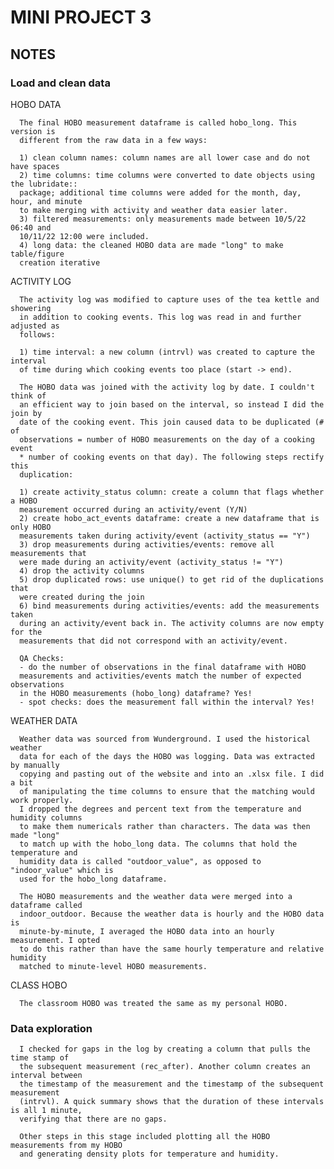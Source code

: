 # MINI PROJECT 3



## NOTES

### Load and clean data

  HOBO DATA 
  
      The final HOBO measurement dataframe is called hobo_long. This version is 
      different from the raw data in a few ways: 
      
      1) clean column names: column names are all lower case and do not have spaces
      2) time columns: time columns were converted to date objects using the lubridate:: 
      package; additional time columns were added for the month, day, hour, and minute 
      to make merging with activity and weather data easier later. 
      3) filtered measurements: only measurements made between 10/5/22 06:40 and 
      10/11/22 12:00 were included. 
      4) long data: the cleaned HOBO data are made "long" to make table/figure 
      creation iterative
    

  ACTIVITY LOG

      The activity log was modified to capture uses of the tea kettle and showering 
      in addition to cooking events. This log was read in and further adjusted as 
      follows: 
      
      1) time interval: a new column (intrvl) was created to capture the interval 
      of time during which cooking events too place (start -> end). 
      
      The HOBO data was joined with the activity log by date. I couldn't think of 
      an efficient way to join based on the interval, so instead I did the join by 
      date of the cooking event. This join caused data to be duplicated (# of 
      observations = number of HOBO measurements on the day of a cooking event 
      * number of cooking events on that day). The following steps rectify this 
      duplication: 
      
      1) create activity_status column: create a column that flags whether a HOBO
      measurement occurred during an activity/event (Y/N)
      2) create hobo_act_events dataframe: create a new dataframe that is only HOBO
      measurements taken during activity/event (activity_status == "Y")
      3) drop measurements during activities/events: remove all measurements that 
      were made during an activity/event (activity_status != "Y")
      4) drop the activity columns 
      5) drop duplicated rows: use unique() to get rid of the duplications that 
      were created during the join
      6) bind measurements during activities/events: add the measurements taken 
      during an activity/event back in. The activity columns are now empty for the 
      measurements that did not correspond with an activity/event. 
      
      QA Checks: 
      - do the number of observations in the final dataframe with HOBO 
      measurements and activities/events match the number of expected observations 
      in the HOBO measurements (hobo_long) dataframe? Yes! 
      - spot checks: does the measurement fall within the interval? Yes!

  WEATHER DATA 

      Weather data was sourced from Wunderground. I used the historical weather 
      data for each of the days the HOBO was logging. Data was extracted by manually
      copying and pasting out of the website and into an .xlsx file. I did a bit 
      of manipulating the time columns to ensure that the matching would work properly. 
      I dropped the degrees and percent text from the temperature and humidity columns
      to make them numericals rather than characters. The data was then made "long"
      to match up with the hobo_long data. The columns that hold the temperature and 
      humidity data is called "outdoor_value", as opposed to "indoor_value" which is 
      used for the hobo_long dataframe.
      
      The HOBO measurements and the weather data were merged into a dataframe called
      indoor_outdoor. Because the weather data is hourly and the HOBO data is 
      minute-by-minute, I averaged the HOBO data into an hourly measurement. I opted 
      to do this rather than have the same hourly temperature and relative humidity 
      matched to minute-level HOBO measurements. 
      
      
      

  CLASS HOBO

      The classroom HOBO was treated the same as my personal HOBO. 


### Data exploration

      I checked for gaps in the log by creating a column that pulls the time stamp of
      the subsequent measurement (rec_after). Another column creates an interval between
      the timestamp of the measurement and the timestamp of the subsequent measurement 
      (intrvl). A quick summary shows that the duration of these intervals is all 1 minute,
      verifying that there are no gaps. 
      
      Other steps in this stage included plotting all the HOBO measurements from my HOBO
      and generating density plots for temperature and humidity.